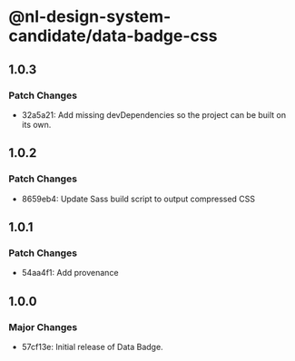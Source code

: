 # @nl-design-system-candidate/data-badge-css

## 1.0.3

### Patch Changes

- 32a5a21: Add missing devDependencies so the project can be built on its own.

## 1.0.2

### Patch Changes

- 8659eb4: Update Sass build script to output compressed CSS

## 1.0.1

### Patch Changes

- 54aa4f1: Add provenance

## 1.0.0

### Major Changes

- 57cf13e: Initial release of Data Badge.
